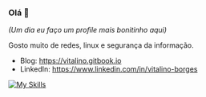 ### Olá 👋

_(Um dia eu faço um profile mais bonitinho aqui)_

Gosto muito de redes, linux e segurança da informação.

* Blog: https://vitalino.gitbook.io
* LinkedIn: https://www.linkedin.com/in/vitalino-borges

[![My Skills](https://skillicons.dev/icons?i=bsd,linux,aws,gcp,bash,c,gitlab,docker,kubernetes)]([https://skillicons.dev](https://www.linkedin.com/in/vitalino-borges/))

